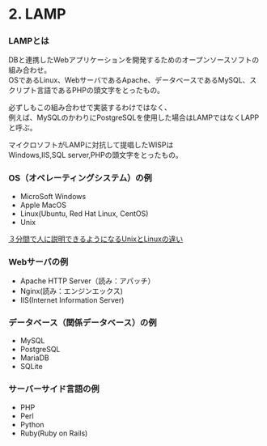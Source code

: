 # 2. LAMP
### LAMPとは
DBと連携したWebアプリケーションを開発するためのオープンソースソフトの組み合わせ。  
OSであるLinux、WebサーバであるApache、データベースであるMySQL、スクリプト言語であるPHPの頭文字をとったもの。  

必ずしもこの組み合わせで実装するわけではなく、  
例えば、MySQLのかわりにPostgreSQLを使用した場合はLAMPではなくLAPPと呼ぶ。
  
マイクロソフトがLAMPに対抗して提唱したWISPは  
Windows,IIS,SQL server,PHPの頭文字をとったもの。  

### OS（オペレーティングシステム）の例
* MicroSoft Windows
* Apple MacOS 
* Linux(Ubuntu, Red Hat Linux, CentOS)
* Unix
  
[３分間で人に説明できるようになるUnixとLinuxの違い](https://eng-entrance.com/unix_linux)

### Webサーバの例
* Apache HTTP Server（読み：アパッチ）
* Nginx(読み：エンジンエックス)
* IIS(Internet Information Server)

### データベース（関係データベース）の例
* MySQL
* PostgreSQL
* MariaDB
* SQLite

### サーバーサイド言語の例
* PHP
* Perl
* Python
* Ruby(Ruby on Rails)